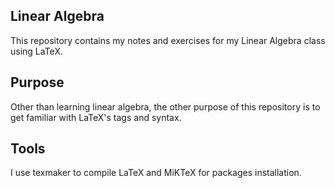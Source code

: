 ## Linear Algebra
This repository contains my notes and exercises for my Linear Algebra class using LaTeX.

## Purpose
Other than learning linear algebra, the other purpose of this repository is to get familiar with LaTeX's tags and syntax.

## Tools
I use texmaker to compile LaTeX and MiKTeX for packages installation.
